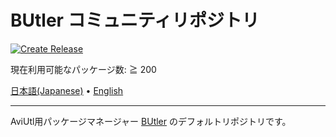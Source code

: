 # BUtler コミュニティリポジトリ

[![Create Release](https://github.com/Per-Terra/butler-pkgs/actions/workflows/release.yml/badge.svg)](https://github.com/Per-Terra/butler-pkgs/actions/workflows/release.yml)

現在利用可能なパッケージ数: ≧ 200

[日本語(Japanese)](/README.md) • [English](/docs/README-en.md)

---

AviUtl用パッケージマネージャー [BUtler](https://github.com/Per-Terra/butler) のデフォルトリポジトリです。
